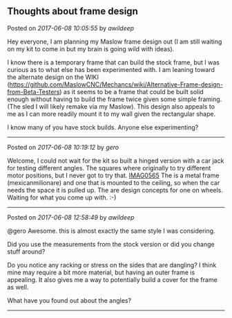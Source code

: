 ## Thoughts about frame design
Posted on *2017-06-08 10:05:55* by *awildeep*

Hey everyone, I am planning my Maslow frame design out (I am still waiting on my kit to come in but my brain is going wild with ideas).

I know there is a temporary frame that can build the stock frame, but I was curious as to what else has been experimented with.  I am leaning toward the alternate design on the WIKI (https://github.com/MaslowCNC/Mechancs/wiki/Alternative-Frame-design-from-Beta-Testers) as it seems to be a frame that could be built solid enough without having to build the frame twice given some simple framing. (The sled I will likely remake via my Maslow).  This design also appeals to me as I can more readily mount it to my wall given the rectangular shape.

I know many of you have stock builds.  Anyone else experimenting?

---

Posted on *2017-06-08 10:19:12* by *gero*

Welcome, I could not wait for the kit so built a hinged version with a car jack for testing different angles. The squares where originally to try different motor positions, but I never got to try that.  [IMAG0565](//muut.com/u/maslowcnc/s3/:maslowcnc:yctn:imag0565.jpg.jpg) The is a metal frame (mexicanmilionare) and one that is mounted to the ceiling, so when the car needs the space it is pulled up. The are design concepts for one on wheels. Waiting for what you come up with. :-)

---

Posted on *2017-06-08 12:58:49* by *awildeep*

@gero Awesome.  this is almost exactly the same style I was considering.   

Did you use the measurements from the stock version or did you change stuff around?  

Do you notice any racking or stress on the sides that are dangling?   I think mine may require a bit more material, but having an outer frame is appealing.  It also gives me a way to potentially build a cover for the frame as well.

What have you found out about the angles?

---

